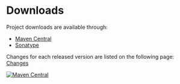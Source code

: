 # Downloads #

Project downloads are available through:

  * [Maven Central](http://repo1.maven.org/maven2/de/thetaphi/forbiddenapis/)
  * [Sonatype](http://oss.sonatype.org/content/repositories/releases/de/thetaphi/forbiddenapis/)

Changes for each released version are listed on the following page: [Changes](Changes)

[![Maven Central](https://img.shields.io/maven-central/v/de.thetaphi/forbiddenapis.svg)](http://search.maven.org/#search%7Cga%7C1%7Cg%3A%22de.thetaphi%22%20AND%20a%3A%22forbiddenapis%22)

